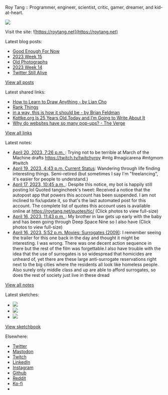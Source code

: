 Roy Tang :: Programmer, engineer, scientist, critic, gamer, dreamer, and kid-at-heart.

![](https://roytang.net/static/img/profile.jpg)

Visit the site: ![https://roytang.net](https://roytang.net)

Latest blog posts:

- [Good Enough For Now](https://roytang.net/2023/04/good-enough/)
- [2023 Week 15](https://roytang.net/2023/04/2023-week-15/)
- [Old Photographs](https://roytang.net/2023/04/old-photographs/)
- [2023 Week 14](https://roytang.net/2023/04/2023-week-14/)
- [Twitter Still Alive](https://roytang.net/2023/04/twitter-still-alive/)

[View all posts](https://roytang.net/blog)

Latest shared links:

- [How to Learn to Draw Anything - by Lian Cho](https://roytang.net/2023/04/864e36d6a0d2502a269b98bb0f2ce94c/)
- [Rank Things](https://roytang.net/2023/04/6bb14c88171a2287a94441951551b315/)
- [in a way, this is how it should be - by Brian Feldman](https://roytang.net/2023/04/efa3ac4011b6796a77b75a2c8a91907f/)
- [Kottke.org Is 25 Years Old Today and I’m Going to Write About It](https://roytang.net/2023/04/312e8d56a905c1e11babe78cdf7b2c06/)
- [Why do websites have so many pop-ups? - The Verge](https://roytang.net/2023/04/d2efc98dd14da8c984fef54ce6be90d5/)

[View all links](https://roytang.net/links)

Latest notes:

- [April 20, 2023, 7:26 p.m. ](https://roytang.net/2023/04/66f29ac609a45a54c0404cc238c34b3a/): Trying not to be terrible at March of the Machine drafts https://twitch.tv/twitchyroy #mtg #magicarena #mtgmom #twitch
- [April 19, 2023, 4:43 p.m. Current Status](https://roytang.net/2023/04/current-status/): Wandering through life finding interesting things. Semi-retired (but sometimes I say I&#x27;m &quot;freelancing&quot;, it&#x27;s easier for people to understand.)
- [April 17, 2023, 10:45 a.m. ](https://roytang.net/2023/04/1647793479073042433/): Despite this notice, my bot is happily still posting lol Quoted tangincheek&#x27;s tweet: Received a notice that the autopost app that powers this account has been suspended. I am not inclined to fix/update it, so that&#x27;s the last automated post for this account. The complete list of quotes this account uses is available online at https://roytang.net/quotes/tic/ (Click photos to view full-size)
- [April 16, 2023, 11:43 p.m. ](https://roytang.net/2023/04/1647626721330606080/): My brother in law gets up early with the baby and has been going through Deep Space Nine so I also have (Click photos to view full-size)
- [April 16, 2023, 5:52 p.m. Movies: Surrogates (2009)](https://roytang.net/2023/04/surrogates-2009/): I remember seeing the trailer for this one back in the day and thought it might be interesting. I was wrong. There was one decent action sequence in there but the rest of the film was forgettable.I also have trouble with the idea that the use of surrogates is so widespread that homicides are unheard of, yet there are these large anti-surrogate reservations right next to the big cities where the residents all look like homeless people. Also surely only middle class and up are able to afford surrogates, so does the rest of society just live in these dread

[View all notes](https://roytang.net/notes)

Latest sketches:


- ![](https://roytang.net/media/cache/3c/da/3cda657c471879c3cfa81b898b810cd6.jpg)
- ![](https://roytang.net/media/cache/a2/60/a260eacc913ee7c542024b154923702f.jpg)
- ![](https://roytang.net/media/cache/e0/88/e0888b7f7a1e342aba8cced2a0784cc4.jpg)

[View sketchbook](https://roytang.net/albums/sketchbook)


Elsewhere:

- [Twitter](https://twitter.com/roytang)
- [Mastodon](https://indieweb.social/@roytang)
- [Twitch](https://twitch.tv/twitchyroy)
- [LinkedIn](https://www.linkedin.com/in/roytang)
- [Instagram](https://instagram.com/roytang0400)
- [Github](https://github.com/roytang)
- [Reddit](https://reddit.com/u/hungryroy)
- [Ko-fi](https://ko-fi.com/roytang)
- [](mailto:hello@roytang.net)